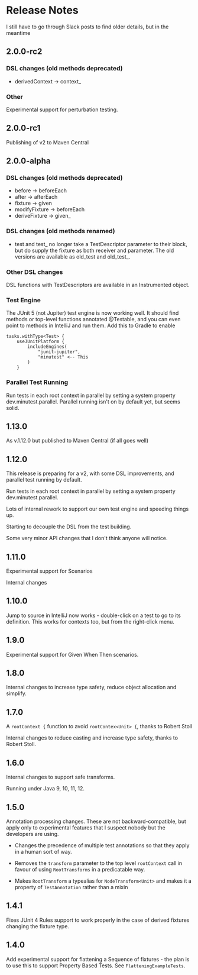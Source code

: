 # Release Notes

I still have to go through Slack posts to find older details, but in the meantime

## 2.0.0-rc2

### DSL changes (old methods deprecated)

* derivedContext -> context_

### Other

Experimental support for perturbation testing.

## 2.0.0-rc1

Publishing of v2 to Maven Central

## 2.0.0-alpha

### DSL changes (old methods deprecated)

* before -> beforeEach
* after -> afterEach
* fixture -> given
* modifyFixture -> beforeEach
* deriveFixture -> given_

### DSL changes (old methods renamed)

* test and test_ no longer take a TestDescriptor parameter to their block, but do supply the fixture as both receiver and parameter. The old versions are available as old_test and old_test_.

### Other DSL changes

DSL functions with TestDescriptors are available in an Instrumented object.

### Test Engine

The JUnit 5 (not Jupiter) test engine is now working well.
It should find methods or top-level functions annotated @Testable, and you can even point to methods in IntelliJ and run them.
Add this to Gradle to enable

```
tasks.withType<Test> {
    useJUnitPlatform {
        includeEngines(
            "junit-jupiter", 
            "minutest" <-- This
        )
    }
```

### Parallel Test Running

Run tests in each root context in parallel by setting a system property dev.minutest.parallel.
Parallel running isn't on by default yet, but seems solid.

## 1.13.0

As v.1.12.0 but published to Maven Central (if all goes well)

## 1.12.0

This release is preparing for a v2, with some DSL improvements, and 
parallel test running by default.

Run tests in each root context in parallel by setting a system property dev.minutest.parallel.

Lots of internal rework to support our own test engine and speeding things up.

Starting to decouple the DSL from the test building.

Some very minor API changes that I don't think anyone will notice. 

## 1.11.0

Experimental support for Scenarios

Internal changes

## 1.10.0

Jump to source in IntelliJ now works - double-click on a test to go to its definition. This works for contexts too, but
from the right-click menu.

## 1.9.0

Experimental support for Given When Then scenarios.


## 1.8.0

Internal changes to increase type safety, reduce object allocation and simplify.

## 1.7.0

A `rootContext {` function to avoid `rootContex<Unit> {`, thanks to Robert Stoll

Internal changes to reduce casting and increase type safety, thanks to Robert Stoll.

## 1.6.0

Internal changes to support safe transforms.

Running under Java 9, 10, 11, 12.


## 1.5.0

Annotation processing changes. These are not backward-compatible, but apply only to experimental features that I suspect
nobody but the developers are using. 

* Changes the precedence of multiple test annotations so that they apply in a human sort of way.

* Removes the `transform` parameter to the top level `rootContext` call in favour of using `RootTransforms` in a predicatable
way.

* Makes `RootTransform` a typealias for `NodeTransform<Unit>` and makes it a property of `TestAnnotation` rather than
a mixin

## 1.4.1

Fixes JUnit 4 Rules support to work properly in the case of derived fixtures changing the fixture type.

## 1.4.0

Add experimental support for flattening a Sequence of fixtures - the plan is to use this to support Property Based Tests.
See `FlatteningExampleTests`.  